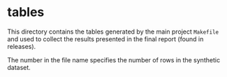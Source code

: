 # tables
This directory contains the tables generated by the main project `Makefile` and used to collect the results presented in the final report (found in releases).

The number in the file name specifies the number of rows in the synthetic dataset.

